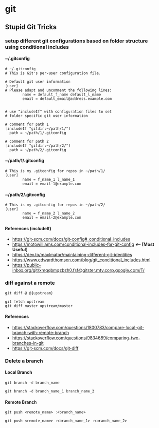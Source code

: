 # git

## Stupid Git Tricks

### setup different git configurations based on folder structure using conditional includes

#### ~/.gitconfig
```
# ~/.gitconfig
# This is Git's per-user configuration file.
  
# Default git user information
[user]
# Please adapt and uncomment the following lines:
        name = default_f_name default_l_name
        email = default_email@address.example.com


# use "includeIf" with configuration files to set
# folder specific git user information

# comment for path 1
[includeIf "gitdir:~/path/1/"]
  path = ~/path/1/.gitconfig

# comment for path 2
[includeIf "gitdir:~/path/2/"]
  path = ~/path/2/.gitconfig
```
#### ~/path/1/.gitconfig

```
# This is my .gitconfig for repos in ~/path/1/
[user]
        name = f_name_1 l_name_1
        email = email-1@example.com
```


#### ~/path/2/.gitconfig

```
# This is my .gitconfig for repos in ~/path/2/
[user]
        name = f_name_2 l_name_2
        email = email-2@example.com
```

#### References (includeIf)

* https://git-scm.com/docs/git-config#_conditional_includes
* https://motowilliams.com/conditional-includes-for-git-config **<-- [Most Useful]**
* https://dev.to/maxlmator/maintaining-different-git-identities
* https://www.edwardthomson.com/blog/git_conditional_includes.html
* https://public-inbox.org/git/xmqqbmqzbzh0.fsf@gitster.mtv.corp.google.com/T/

### diff against a remote

```
git diff @ @{upstream}
```

```
git fetch upstream
git diff master upstream/master
```

#### References
* https://stackoverflow.com/questions/1800783/compare-local-git-branch-with-remote-branch
* https://stackoverflow.com/questions/9834689/comparing-two-branches-in-git
* https://git-scm.com/docs/git-diff

### Delete a branch

#### Local Branch

```
git branch -d branch_name

git branch -d branch_name_1 branch_name_2
```

#### Remote Branch

```
git push <remote_name> :<branch_name>

git push <remote_name> :<branch_name_1> :<branch_name_2>
```
